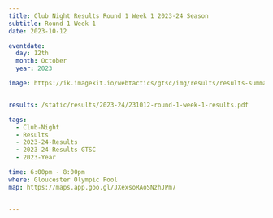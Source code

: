 ```yaml
---
title: Club Night Results Round 1 Week 1 2023-24 Season
subtitle: Round 1 Week 1
date: 2023-10-12

eventdate:
  day: 12th
  month: October
  year: 2023

image: https://ik.imagekit.io/webtactics/gtsc/img/results/results-summary-1.jpg


results: /static/results/2023-24/231012-round-1-week-1-results.pdf

tags:
  - Club-Night
  - Results
  - 2023-24-Results
  - 2023-24-Results-GTSC
  - 2023-Year

time: 6:00pm - 8:00pm
where: Gloucester Olympic Pool
map: https://maps.app.goo.gl/JXexsoRAoSNzhJPm7


---
```





